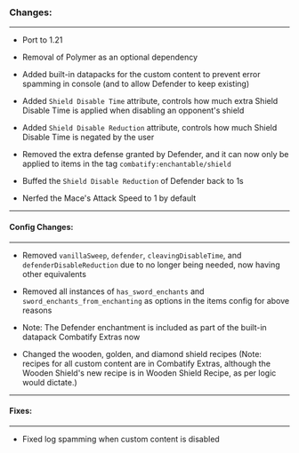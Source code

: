 ### Changes:
***
- Port to 1.21

- Removal of Polymer as an optional dependency

- Added built-in datapacks for the custom content to prevent error spamming in console (and to allow Defender to keep existing)

- Added `Shield Disable Time` attribute, controls how much extra Shield Disable Time is applied when disabling an opponent's shield

- Added `Shield Disable Reduction` attribute, controls how much Shield Disable Time is negated by the user

- Removed the extra defense granted by Defender, and it can now only be applied to items in the tag `combatify:enchantable/shield`

- Buffed the `Shield Disable Reduction` of Defender back to 1s

- Nerfed the Mace's Attack Speed to 1 by default
***
#### Config Changes:
***
- Removed `vanillaSweep`, `defender`, `cleavingDisableTime`, and `defenderDisableReduction` due to no longer being needed, now having other equivalents

- Removed all instances of `has_sword_enchants` and `sword_enchants_from_enchanting` as options in the items config for above reasons

- Note: The Defender enchantment is included as part of the built-in datapack Combatify Extras now

- Changed the wooden, golden, and diamond shield recipes (Note: recipes for all custom content are in Combatify Extras, although the Wooden Shield's new recipe is in Wooden Shield Recipe, as per logic would dictate.)
***
#### Fixes:
***
- Fixed log spamming when custom content is disabled
